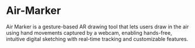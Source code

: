 # Air-Marker
Air Marker is a gesture-based AR drawing tool that lets users draw in the air using hand movements captured by a webcam, enabling hands-free, intuitive digital sketching with real-time tracking and customizable features.
